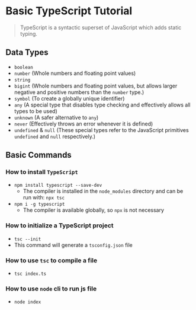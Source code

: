 # Basic TypeScript Tutorial
>TypeScript is a syntactic superset of JavaScript which adds static typing.

## Data Types
- `boolean`
- `number` (Whole numbers and floating point values)
- `string`
- `bigint` (Whole numbers and floating point values, but allows larger negative and positive numbers than the `number` type.)
- `symbol` (To create a globally unique identifier)
- `any` (A special type that disables type checking and effectively allows all types to be used)
- `unknown` (A safer alternative to `any`)
- `never` (Effectively throws an error whenever it is defined)
- `undefined` & `null` (These special types refer to the JavaScript primitives `undefined` and `null` respectively.)

## Basic Commands

### How to install `TypeScript`
- `npm install typescript --save-dev`
  - The compiler is installed in the `node_modules` directory and can be run with: `npx tsc`
- `npm i -g typescript`
  - The compiler is available globally, so `npx` is not necessary

### How to initialize a TypeScript project
- `tsc --init`
- This command will generate a `tsconfig.json` file

### How to use `tsc` to compile a file
- `tsc index.ts`

### How to use `node` cli to run js file
- `node index`


